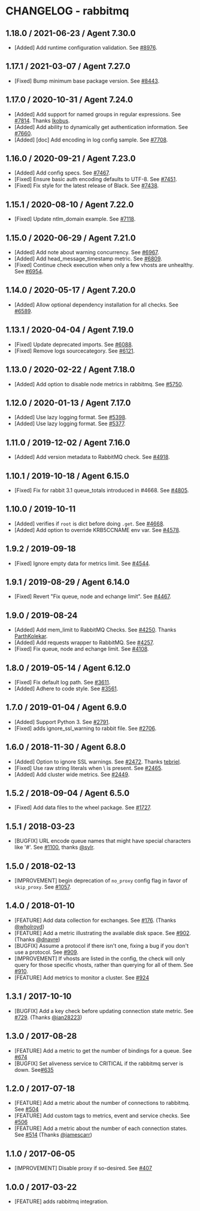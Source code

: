 # CHANGELOG - rabbitmq

## 1.18.0 / 2021-06-23 / Agent 7.30.0

* [Added] Add runtime configuration validation. See [#8976](https://github.com/DataDog/integrations-core/pull/8976).

## 1.17.1 / 2021-03-07 / Agent 7.27.0

* [Fixed] Bump minimum base package version. See [#8443](https://github.com/DataDog/integrations-core/pull/8443).

## 1.17.0 / 2020-10-31 / Agent 7.24.0

* [Added] Add support for named groups in regular expressions. See [#7814](https://github.com/DataDog/integrations-core/pull/7814). Thanks [lkobus](https://github.com/lkobus).
* [Added] Add ability to dynamically get authentication information. See [#7660](https://github.com/DataDog/integrations-core/pull/7660).
* [Added] [doc] Add encoding in log config sample. See [#7708](https://github.com/DataDog/integrations-core/pull/7708).

## 1.16.0 / 2020-09-21 / Agent 7.23.0

* [Added] Add config specs. See [#7467](https://github.com/DataDog/integrations-core/pull/7467).
* [Fixed] Ensure basic auth encoding defaults to UTF-8. See [#7451](https://github.com/DataDog/integrations-core/pull/7451).
* [Fixed] Fix style for the latest release of Black. See [#7438](https://github.com/DataDog/integrations-core/pull/7438).

## 1.15.1 / 2020-08-10 / Agent 7.22.0

* [Fixed] Update ntlm_domain example. See [#7118](https://github.com/DataDog/integrations-core/pull/7118).

## 1.15.0 / 2020-06-29 / Agent 7.21.0

* [Added] Add note about warning concurrency. See [#6967](https://github.com/DataDog/integrations-core/pull/6967).
* [Added] Add head_message_timestamp metric. See [#6809](https://github.com/DataDog/integrations-core/pull/6809).
* [Fixed] Continue check execution when only a few vhosts are unhealthy. See [#6954](https://github.com/DataDog/integrations-core/pull/6954).

## 1.14.0 / 2020-05-17 / Agent 7.20.0

* [Added] Allow optional dependency installation for all checks. See [#6589](https://github.com/DataDog/integrations-core/pull/6589).

## 1.13.1 / 2020-04-04 / Agent 7.19.0

* [Fixed] Update deprecated imports. See [#6088](https://github.com/DataDog/integrations-core/pull/6088).
* [Fixed] Remove logs sourcecategory. See [#6121](https://github.com/DataDog/integrations-core/pull/6121).

## 1.13.0 / 2020-02-22 / Agent 7.18.0

* [Added] Add option to disable node metrics in rabbitmq. See [#5750](https://github.com/DataDog/integrations-core/pull/5750).

## 1.12.0 / 2020-01-13 / Agent 7.17.0

* [Added] Use lazy logging format. See [#5398](https://github.com/DataDog/integrations-core/pull/5398).
* [Added] Use lazy logging format. See [#5377](https://github.com/DataDog/integrations-core/pull/5377).

## 1.11.0 / 2019-12-02 / Agent 7.16.0

* [Added] Add version metadata to RabbitMQ check. See [#4918](https://github.com/DataDog/integrations-core/pull/4918).

## 1.10.1 / 2019-10-18 / Agent 6.15.0

* [Fixed] Fix for rabbit 3.1 queue_totals introduced in #4668. See [#4805](https://github.com/DataDog/integrations-core/pull/4805).

## 1.10.0 / 2019-10-11

* [Added] verifies if `root` is dict before doing `.get`. See [#4668](https://github.com/DataDog/integrations-core/pull/4668).
* [Added] Add option to override KRB5CCNAME env var. See [#4578](https://github.com/DataDog/integrations-core/pull/4578).

## 1.9.2 / 2019-09-18

* [Fixed] Ignore empty data for metrics limit. See [#4544](https://github.com/DataDog/integrations-core/pull/4544).

## 1.9.1 / 2019-08-29 / Agent 6.14.0

* [Fixed] Revert "Fix queue, node and echange limit". See [#4467](https://github.com/DataDog/integrations-core/pull/4467).

## 1.9.0 / 2019-08-24

* [Added] Add mem_limit to RabbitMQ Checks. See [#4250](https://github.com/DataDog/integrations-core/pull/4250). Thanks [ParthKolekar](https://github.com/ParthKolekar).
* [Added] Add requests wrapper to RabbitMQ. See [#4257](https://github.com/DataDog/integrations-core/pull/4257).
* [Fixed] Fix queue, node and echange limit. See [#4108](https://github.com/DataDog/integrations-core/pull/4108).

## 1.8.0 / 2019-05-14 / Agent 6.12.0

* [Fixed] Fix default log path. See [#3611](https://github.com/DataDog/integrations-core/pull/3611).
* [Added] Adhere to code style. See [#3561](https://github.com/DataDog/integrations-core/pull/3561).

## 1.7.0 / 2019-01-04 / Agent 6.9.0

* [Added] Support Python 3. See [#2791][1].
* [Fixed] adds ignore_ssl_warning to rabbit file. See [#2706][2].

## 1.6.0 / 2018-11-30 / Agent 6.8.0

* [Added] Option to ignore SSL warnings. See [#2472][3]. Thanks [tebriel][4].
* [Fixed] Use raw string literals when \ is present. See [#2465][5].
* [Added] Add cluster wide metrics. See [#2449][6].

## 1.5.2 / 2018-09-04 / Agent 6.5.0

* [Fixed] Add data files to the wheel package. See [#1727][7].

## 1.5.1 / 2018-03-23

* [BUGFIX] URL encode queue names that might have special characters like '#'. See [#1100][8], thanks [@sylr][9].

## 1.5.0 / 2018-02-13

* [IMPROVEMENT] begin deprecation of `no_proxy` config flag in favor of `skip_proxy`. See [#1057][10].

## 1.4.0 / 2018-01-10

* [FEATURE] Add data collection for exchanges. See [#176][11]. (Thanks [@wholroyd][12])
* [FEATURE] Add a metric illustrating the available disk space. See [#902][13]. (Thanks [@dnavre][14])
* [BUGFIX] Assume a protocol if there isn't one, fixing a bug if you don't use a protocol. See [#909][15].
* [IMPROVEMENT] If vhosts are listed in the config, the check will only query for those specific vhosts, rather than querying for all of them. See [#910][16].
* [FEATURE] Add metrics to monitor a cluster. See [#924][17]

## 1.3.1 / 2017-10-10

* [BUGFIX] Add a key check before updating connection state metric. See [#729][18]. (Thanks [@ian28223][19])

## 1.3.0 / 2017-08-28

* [FEATURE] Add a metric to get the number of bindings for a queue. See [#674][20]
* [BUGFIX] Set aliveness service to CRITICAL if the rabbitmq server is down. See[#635][21]

## 1.2.0 / 2017-07-18

* [FEATURE] Add a metric about the number of connections to rabbitmq. See [#504][22]
* [FEATURE] Add custom tags to metrics, event and service checks. See [#506][23]
* [FEATURE] Add a metric about the number of each connection states. See [#514][24] (Thanks [@jamescarr][25])

## 1.1.0 / 2017-06-05

* [IMPROVEMENT] Disable proxy if so-desired. See [#407][26]

## 1.0.0 / 2017-03-22

* [FEATURE] adds rabbitmq integration.

[1]: https://github.com/DataDog/integrations-core/pull/2791
[2]: https://github.com/DataDog/integrations-core/pull/2706
[3]: https://github.com/DataDog/integrations-core/pull/2472
[4]: https://github.com/tebriel
[5]: https://github.com/DataDog/integrations-core/pull/2465
[6]: https://github.com/DataDog/integrations-core/pull/2449
[7]: https://github.com/DataDog/integrations-core/pull/1727
[8]: https://github.com/DataDog/integrations-core/issues/1100
[9]: https://github.com/sylr
[10]: https://github.com/DataDog/integrations-core/pull/1057
[11]: https://github.com/DataDog/integrations-core/pull/176
[12]: https://github.com/wholroyd
[13]: https://github.com/DataDog/integrations-core/issues/902
[14]: https://github.com/dnavre
[15]: https://github.com/DataDog/integrations-core/issues/909
[16]: https://github.com/DataDog/integrations-core/issues/910
[17]: https://github.com/DataDog/integrations-core/issues/924
[18]: https://github.com/DataDog/integrations-core/issues/729
[19]: https://github.com/ian28223
[20]: https://github.com/DataDog/integrations-core/issues/674
[21]: https://github.com/DataDog/integrations-core/issues/635
[22]: https://github.com/DataDog/integrations-core/issues/504
[23]: https://github.com/DataDog/integrations-core/issues/506
[24]: https://github.com/DataDog/integrations-core/issues/514
[25]: https://github.com/jamescarr
[26]: https://github.com/DataDog/integrations-core/issues/407
